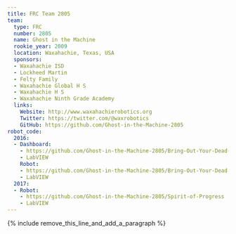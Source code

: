 ```yaml
---
title: FRC Team 2805
team:
  type: FRC
  number: 2805
  name: Ghost in the Machine
  rookie_year: 2009
  location: Waxahachie, Texas, USA
  sponsors:
  - Waxahachie ISD
  - Lockheed Martin
  - Felty Family
  - Waxahachie Global H S
  - Waxahachie H S
  - Waxahachie Ninth Grade Academy
  links:
    Website: http://www.waxahachierobotics.org
    Twitter: https://twitter.com/@waxrobotics
    GitHub: https://github.com/Ghost-in-the-Machine-2805
robot_code:
  2016:
  - Dashboard:
    - https://github.com/Ghost-in-the-Machine-2805/Bring-Out-Your-Dead-Dashboard
    - LabVIEW
    Robot:
    - https://github.com/Ghost-in-the-Machine-2805/Bring-Out-Your-Dead
    - LabVIEW
  2017:
  - Robot:
    - https://github.com/Ghost-in-the-Machine-2805/Spirit-of-Progress
    - LabVIEW
---
```


{% include remove_this_line_and_add_a_paragraph %}